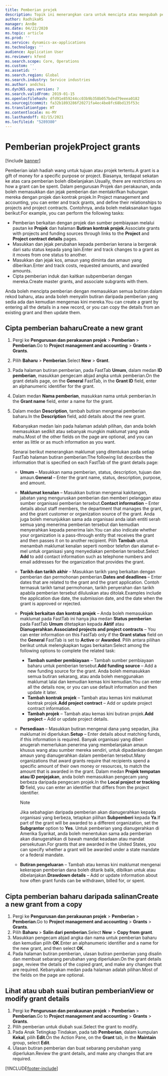 ```yaml
---
title: Pemberian projek
description: Topik ini menerangkan cara untuk mencipta atau mengubah pemberian.
author: RadhikaRS
manager: AnnBe
ms.date: 04/22/2020
ms.topic: article
ms.prod: ''
ms.service: dynamics-ax-applications
ms.technology: ''
audience: Application User
ms.reviewer: kfend
ms.search.scope: Core, Operations
ms.custom: ''
ms.assetid: ''
ms.search.region: Global
ms.search.industry: Service industries
ms.author: andchoi
ms.dyn365.ops.version: 7
ms.search.validFrom: 2019-01-15
ms.openlocfilehash: dfd91e859244cc03b9b358b057bded79eeea0182
ms.sourcegitcommit: fa32b1893286f20271fa4ec4be8fc68bd135f53c
ms.translationtype: HT
ms.contentlocale: ms-MY
ms.lasthandoff: 02/15/2021
ms.locfileid: "5289380"
---
```

# <a name="project-grants"></a><span data-ttu-id="6924f-103">Pemberian projek</span><span class="sxs-lookup"><span data-stu-id="6924f-103">Project grants</span></span>

[!include [banner](../includes/banner.md)]

<span data-ttu-id="6924f-104">Pemberian ialah hadiah wang untuk tujuan atau projek tertentu.</span><span class="sxs-lookup"><span data-stu-id="6924f-104">A grant is a gift of money for a specific purpose or project.</span></span> <span data-ttu-id="6924f-105">Biasanya, terdapat sekatan ke atas cara pemberian boleh dibelanjakan.</span><span class="sxs-lookup"><span data-stu-id="6924f-105">Usually, there are restrictions on how a grant can be spent.</span></span> <span data-ttu-id="6924f-106">Dalam pengurusan Projek dan perakaunan, anda boleh memasukkan dan jejak pemberian dan mentakrifkan hubungan mereka dengan projek dan kontrak projek.</span><span class="sxs-lookup"><span data-stu-id="6924f-106">In Project management and accounting, you can enter and track grants, and define their relationships to projects and project contracts.</span></span> <span data-ttu-id="6924f-107">Contohnya, anda boleh melaksanakan tugas berikut:</span><span class="sxs-lookup"><span data-stu-id="6924f-107">For example, you can perform the following tasks:</span></span>

- <span data-ttu-id="6924f-108">Pemberian berkaitan dengan projek dan sumber pembiayaan melalui pautan ke **Projek** dan halaman **Butiran kontrak projek**.</span><span class="sxs-lookup"><span data-stu-id="6924f-108">Associate grants with projects and funding sources through links to the **Project** and **Project contract details** pages.</span></span>
- <span data-ttu-id="6924f-109">Masukkan dan jejak perubahan kepada pemberian kerana ia bergerak dari satu status kepada yang lain.</span><span class="sxs-lookup"><span data-stu-id="6924f-109">Enter and track changes to a grant as it moves from one status to another.</span></span>
- <span data-ttu-id="6924f-110">Masukkan dan jejak kos, amaun yang diminta dan amaun yang diberikan.</span><span class="sxs-lookup"><span data-stu-id="6924f-110">Enter and track costs, requested amounts, and awarded amounts.</span></span>
- <span data-ttu-id="6924f-111">Cipta pemberian induk dan kaitkan subpemberian dengan mereka.</span><span class="sxs-lookup"><span data-stu-id="6924f-111">Create master grants, and associate subgrants with them.</span></span>

<span data-ttu-id="6924f-112">Anda boleh mencipta pemberian dengan memasukkan semua butiran dalam rekod baharu, atau anda boleh menyalin butiran daripada pemberian yang sedia ada dan kemudian mengemas kini mereka.</span><span class="sxs-lookup"><span data-stu-id="6924f-112">You can create a grant by entering all the details in a new record, or you can copy the details from an existing grant and then update them.</span></span>

## <a name="create-a-new-grant"></a><span data-ttu-id="6924f-113">Cipta pemberian baharu</span><span class="sxs-lookup"><span data-stu-id="6924f-113">Create a new grant</span></span>

1. <span data-ttu-id="6924f-114">Pergi ke **Pengurusan dan perakaunan projek** \> **Pemberian** \> **Pemberian**.</span><span class="sxs-lookup"><span data-stu-id="6924f-114">Go to **Project management and accounting** \> **Grants** \> **Grants**.</span></span>
2. <span data-ttu-id="6924f-115">Pilih **Baharu** \> **Pemberian**.</span><span class="sxs-lookup"><span data-stu-id="6924f-115">Select **New** \> **Grant**.</span></span>
3. <span data-ttu-id="6924f-116">Pada halaman butiran pemberian, pada FastTab **Umum**, dalam medan **ID pemberian**, masukkan pengecam abjad angka untuk pemberian.</span><span class="sxs-lookup"><span data-stu-id="6924f-116">On the grant details page, on the **General** FastTab, in the **Grant ID** field, enter an alphanumeric identifier for the grant.</span></span>
4. <span data-ttu-id="6924f-117">Dalam medan **Nama pemberian**, masukkan nama untuk pemberian.</span><span class="sxs-lookup"><span data-stu-id="6924f-117">In the **Grant name** field, enter a name for the grant.</span></span>
5. <span data-ttu-id="6924f-118">Dalam medan **Description**, tambah butiran mengenai pemberian baharu.</span><span class="sxs-lookup"><span data-stu-id="6924f-118">In the **Description** field, add details about the new grant.</span></span>

    <span data-ttu-id="6924f-119">Kebanyakan medan lain pada halaman adalah pilihan, dan anda boleh memasukkan sedikit atau sebanyak mungkin maklumat yang anda mahu.</span><span class="sxs-lookup"><span data-stu-id="6924f-119">Most of the other fields on the page are optional, and you can enter as little or as much information as you want.</span></span>

    <span data-ttu-id="6924f-120">Senarai berikut menerangkan maklumat yang ditentukan pada setiap FastTab halaman butiran pemberian:</span><span class="sxs-lookup"><span data-stu-id="6924f-120">The following list describes the information that is specified on each FastTab of the grant details page:</span></span>

    - <span data-ttu-id="6924f-121">**Umum** – Masukkan nama pemberian, status, description, tujuan dan amaun.</span><span class="sxs-lookup"><span data-stu-id="6924f-121">**General** – Enter the grant name, status, description, purpose, and amount.</span></span>
    - <span data-ttu-id="6924f-122">**Maklumat kenalan** – Masukkan butiran mengenai kakitangan, jabatan yang menguruskan pemberian dan memberi pelanggan atau sumber organisasi pemberian tersebut.</span><span class="sxs-lookup"><span data-stu-id="6924f-122">**Contact information** – Enter details about staff members, the department that manages the grant, and the grant customer or organization source of the grant.</span></span> <span data-ttu-id="6924f-123">Anda juga boleh menunjukkan sama ada organisasi anda ialah entiti serah semua yang menerima pemberian tersebut dan kemudian menyerahkan kepada penerima lain.</span><span class="sxs-lookup"><span data-stu-id="6924f-123">You can also indicate whether your organization is a pass-through entity that receives the grant and then passes it on to another recipient.</span></span> <span data-ttu-id="6924f-124">Pilih **Tambah** untuk menambah maklumat kenalan seperti nombor telefon dan alamat e-mel untuk organisasi yang menyediakan pemberian tersebut.</span><span class="sxs-lookup"><span data-stu-id="6924f-124">Select **Add** to add contact information such as telephone numbers and email addresses for the organization that provides the grant.</span></span>
    - <span data-ttu-id="6924f-125">**Tarikh dan tarikh akhir** – Masukkan tarikh yang berkaitan dengan pemberian dan permohonan pemberian.</span><span class="sxs-lookup"><span data-stu-id="6924f-125">**Dates and deadlines** – Enter dates that are related to the grant and the grant application.</span></span> <span data-ttu-id="6924f-126">Contoh termasuk tarikh tamat permohonan, tarikh penyerahan dan tarikh apabila pemberian tersebut diluluskan atau ditolak.</span><span class="sxs-lookup"><span data-stu-id="6924f-126">Examples include the application due date, the submission date, and the date when the grant is approved or rejected.</span></span>
    - <span data-ttu-id="6924f-127">**Projek berkaitan dan kontrak projek** – Anda boleh memasukkan maklumat pada FastTab ini hanya jika medan **Status pemberian** pada FastTab **Umum** ditetapkan kepada **Aktif** atau **Dianugerahkan**.</span><span class="sxs-lookup"><span data-stu-id="6924f-127">**Associated projects and project contracts** – You can enter information on this FastTab only if the **Grant status** field on the **General** FastTab is set to **Active** or **Awarded**.</span></span> <span data-ttu-id="6924f-128">Pilih antara pilihan berikut untuk melengkapkan tugas berkaitan:</span><span class="sxs-lookup"><span data-stu-id="6924f-128">Select among the following options to complete the related task:</span></span>

        - <span data-ttu-id="6924f-129">**Tambah sumber pembiayaan** – Tambah sumber pembiayaan baharu untuk pemberian tersebut.</span><span class="sxs-lookup"><span data-stu-id="6924f-129">**Add funding source** – Add a new funding source for the grant.</span></span> <span data-ttu-id="6924f-130">Anda boleh memasukkan semua butiran sekarang, atau anda boleh menggunakan maklumat lalai dan kemudian kemas kini kemudian.</span><span class="sxs-lookup"><span data-stu-id="6924f-130">You can enter all the details now, or you can use default information and then update it later.</span></span>
        - <span data-ttu-id="6924f-131">**Tambah kontrak projek** – Tambah atau kemas kini maklumat kontrak projek.</span><span class="sxs-lookup"><span data-stu-id="6924f-131">**Add project contract** – Add or update project contract information.</span></span>
        - <span data-ttu-id="6924f-132">**Tambah projek** – Tambah atau kemas kini butiran projek.</span><span class="sxs-lookup"><span data-stu-id="6924f-132">**Add project** – Add or update project details.</span></span>

    - <span data-ttu-id="6924f-133">**Persediaan** – Masukkan butiran mengenai dana yang sepadan, jika maklumat ini diperlukan.</span><span class="sxs-lookup"><span data-stu-id="6924f-133">**Setup** – Enter details about matching funds, if this information is required.</span></span> <span data-ttu-id="6924f-134">Banyak organisasi yang diberi anugerah memerlukan penerima yang membelanjakan amaun khusus wang atau sumber mereka sendiri, untuk dipadankan dengan amaun yang dianugerahkan dalam pemberian tersebut.</span><span class="sxs-lookup"><span data-stu-id="6924f-134">Many organizations that award grants require that recipients spend a specific amount of their own money or resources, to match the amount that is awarded in the grant.</span></span> <span data-ttu-id="6924f-135">Dalam medan **Projek tempatan atau ID penjejakan**, anda boleh memasukkan pengecam yang berbeza daripada pengecam projek.</span><span class="sxs-lookup"><span data-stu-id="6924f-135">In the **Local project or tracking ID** field, you can enter an identifier that differs from the project identifier.</span></span>

        > [!NOTE]
        > <span data-ttu-id="6924f-136">Jika sebahagian daripada pemberian akan dianugerahkan kepada organisasi yang berbeza, tetapkan pilihan **Subpemberi** kepada **Ya**.</span><span class="sxs-lookup"><span data-stu-id="6924f-136">If part of the grant will be awarded to a different organization, set the **Subgrantor** option to **Yes**.</span></span> <span data-ttu-id="6924f-137">Untuk pemberian yang dianugerahkan di Amerika Syarikat, anda boleh menentukan sama ada pemberian akan dianugerahkan di bawah mandat keadaan atau mandat persekutuan.</span><span class="sxs-lookup"><span data-stu-id="6924f-137">For grants that are awarded in the United States, you can specify whether a grant will be awarded under a state mandate or a federal mandate.</span></span>

    - <span data-ttu-id="6924f-138">**Butiran pengeluaran** – Tambah atau kemas kini maklumat mengenai kekerapan pemberian dana boleh ditarik balik, dibilkan untuk atau dibelanjakan.</span><span class="sxs-lookup"><span data-stu-id="6924f-138">**Drawdown details** – Add or update information about how often grant funds can be withdrawn, billed for, or spent.</span></span>

## <a name="create-a-new-grant-from-a-copy"></a><span data-ttu-id="6924f-139">Cipta pemberian baharu daripada salinan</span><span class="sxs-lookup"><span data-stu-id="6924f-139">Create a new grant from a copy</span></span>

1. <span data-ttu-id="6924f-140">Pergi ke **Pengurusan dan perakaunan projek** \> **Pemberian** \> **Pemberian**.</span><span class="sxs-lookup"><span data-stu-id="6924f-140">Go to **Project management and accounting** \> **Grants** \> **Grants**.</span></span>
2. <span data-ttu-id="6924f-141">Pilih **Baharu** \> **Salin dari pemberian**.</span><span class="sxs-lookup"><span data-stu-id="6924f-141">Select **New** \> **Copy from grant**.</span></span>
3. <span data-ttu-id="6924f-142">Masukkan pengecam abjad angka dan nama untuk pemberian baharu dan kemudian pilih **OK**.</span><span class="sxs-lookup"><span data-stu-id="6924f-142">Enter an alphanumeric identifier and a name for the new grant, and then select **OK**.</span></span>
4. <span data-ttu-id="6924f-143">Pada halaman butiran pemberian, ulasan butiran pemberian yang disalin dan membuat sebarang perubahan yang diperlukan.</span><span class="sxs-lookup"><span data-stu-id="6924f-143">On the grant details page, review the details of the copied grant, and make any changes that are required.</span></span> <span data-ttu-id="6924f-144">Kebanyakan medan pada halaman adalah pilihan.</span><span class="sxs-lookup"><span data-stu-id="6924f-144">Most of the fields on the page are optional.</span></span>

## <a name="view-or-modify-grant-details"></a><span data-ttu-id="6924f-145">Lihat atau ubah suai butiran pemberian</span><span class="sxs-lookup"><span data-stu-id="6924f-145">View or modify grant details</span></span>

1. <span data-ttu-id="6924f-146">Pergi ke **Pengurusan dan perakaunan projek** \> **Pemberian** \> **Pemberian**.</span><span class="sxs-lookup"><span data-stu-id="6924f-146">Go to **Project management and accounting** \> **Grants** \> **Grants**.</span></span>
2. <span data-ttu-id="6924f-147">Pilih pemberian untuk diubah suai.</span><span class="sxs-lookup"><span data-stu-id="6924f-147">Select the grant to modify.</span></span>
3. <span data-ttu-id="6924f-148">Pada Anak Tetingkap Tindakan, pada tab **Pemberian**, dalam kumpulan **Kekal**, pilih **Edit**.</span><span class="sxs-lookup"><span data-stu-id="6924f-148">On the Action Pane, on the **Grant** tab, in the **Maintain** group, select **Edit**.</span></span>
4. <span data-ttu-id="6924f-149">Ulasan butiran pemberian dan buat sebarang perubahan yang diperlukan.</span><span class="sxs-lookup"><span data-stu-id="6924f-149">Review the grant details, and make any changes that are required.</span></span>


[!INCLUDE[footer-include](../includes/footer-banner.md)]